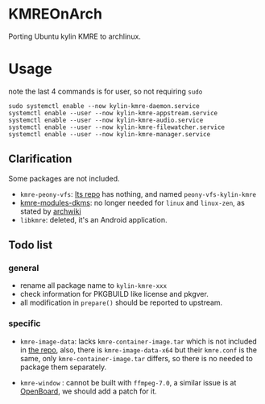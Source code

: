 # KMREOnArch
Porting Ubuntu kylin KMRE to archlinux.
# Usage
note the last 4 commands is for user, so not requiring `sudo`
```
sudo systemctl enable --now kylin-kmre-daemon.service
systemctl enable --user --now kylin-kmre-appstream.service
systemctl enable --user --now kylin-kmre-audio.service
systemctl enable --user --now kylin-kmre-filewatcher.service
systemctl enable --user --now kylin-kmre-manager.service
```

## Clarification
Some packages are not included.

- `kmre-peony-vfs`: [Its repo](https://gitee.com/openkylin/peony-vfs-kylin-kmre) has nothing, and named `peony-vfs-kylin-kmre`
-  [kmre-modules-dkms](https://gitee.com/openkylin/kylin-kmre-modules-dkms):  no longer needed for `linux` and `linux-zen`, as stated by [archwiki](https://wiki.archlinux.org/title/Waydroid#Kernel_Modules)
- `libkmre`: deleted, it's an Android application.

## Todo list
### general
- rename all package name to `kylin-kmre-xxx`
- check information for PKGBUILD like license and pkgver.
- all modification in `prepare()` should be reported to upstream.

### specific
- `kmre-image-data`: lacks `kmre-container-image.tar` which is not included in [the repo](https://gitee.com/openkylin/kylin-kmre-image-data), also, there is `kmre-image-data-x64` but their `kmre.conf` is the same, only `kmre-container-image.tar` differs, so there is no needed to package them separately.

- `kmre-window` : cannot be built with `ffmpeg-7.0`, a similar issue is at [OpenBoard](https://github.com/OpenBoard-org/OpenBoard/issues/1002), we should add a patch for it.
